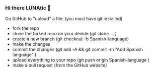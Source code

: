 ### Hi there LUNAtic 👋

On GitHub to "upload" a file:
(you must have git installed)
- fork the repo 
- clone the forked repo on your devide (git clone ... ) 
- create a new branch (git checkout -b Spanish-language) 
- make the changes 
- commit the changes (git add -A && git commit -m "Add Spanish language" )
- upload everything to your repo (git push origin Spanish-language ) 
- make a pull request (from the GitHub website)

<!--
**terra-es/terra-es** is a ✨ _special_ ✨ repository because its `README.md` (this file) appears on your GitHub profile.

Here are some ideas to get you started:

- 🔭 I’m currently working on ...
- 🌱 I’m currently learning ...
- 👯 I’m looking to collaborate on ...
- 🤔 I’m looking for help with ...
- 💬 Ask me about ...
- 📫 How to reach me: ...
- 😄 Pronouns: ...
- ⚡ Fun fact: ...
-->
